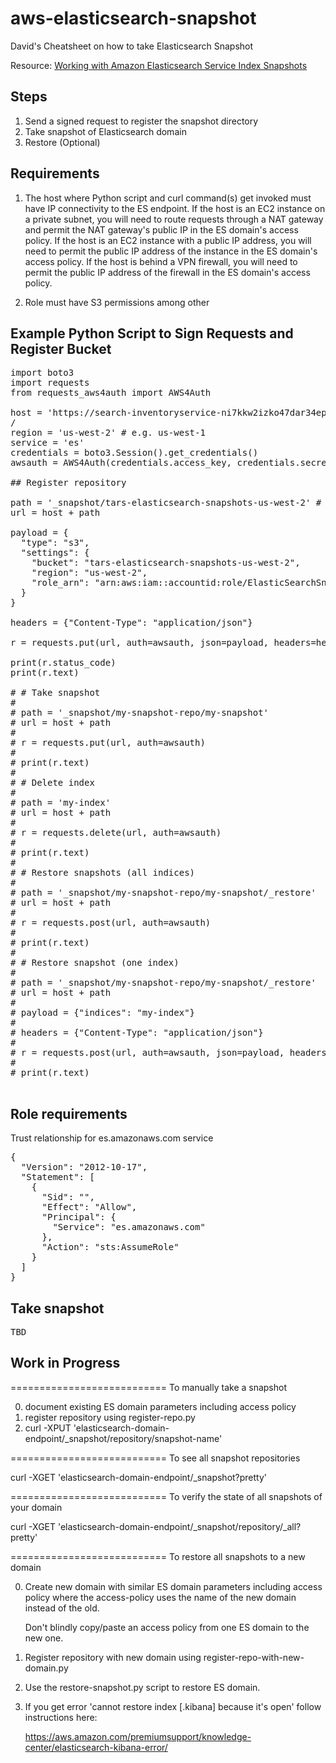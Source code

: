 # aws-elasticsearch-snapshot
David's Cheatsheet on how to take Elasticsearch Snapshot

Resource: [Working with Amazon Elasticsearch Service Index Snapshots](https://docs.aws.amazon.com/elasticsearch-service/latest/developerguide/es-managedomains-snapshots.html#es-managedomains-snapshot-create)

## Steps
1) Send a signed request to register the snapshot directory
2) Take snapshot of Elasticsearch domain
3) Restore (Optional)

## Requirements
1) The host where Python script and curl command(s) get invoked must have IP connectivity to the ES endpoint.
   If the host is an EC2 instance on a private subnet, you will need to route requests through a NAT gateway and permit the NAT gateway's public IP in the ES domain's access policy.
   If the host is an EC2 instance with a public IP address, you will need to permit the public IP address of the instance in the ES domain's access policy. 
   If the host is behind a VPN firewall, you will need to permit the public IP address of the firewall in the ES domain's access policy.
   
2) Role must have S3 permissions among other 

## Example Python Script to Sign Requests and Register Bucket
<pre>
import boto3
import requests
from requests_aws4auth import AWS4Auth

host = 'https://search-inventoryservice-ni7kkw2izko47dar34epivxgo4.us-west-2.es.amazonaws.com/' # include https:// and trailing
/
region = 'us-west-2' # e.g. us-west-1
service = 'es'
credentials = boto3.Session().get_credentials()
awsauth = AWS4Auth(credentials.access_key, credentials.secret_key, region, service, session_token=credentials.token)

## Register repository

path = '_snapshot/tars-elasticsearch-snapshots-us-west-2' # the Elasticsearch API endpoint
url = host + path

payload = {
  "type": "s3",
  "settings": {
    "bucket": "tars-elasticsearch-snapshots-us-west-2",
    "region": "us-west-2",
    "role_arn": "arn:aws:iam::accountid:role/ElasticSearchSnapshotRole"  <----  replace accountid with actual account ID
  }
}

headers = {"Content-Type": "application/json"}

r = requests.put(url, auth=awsauth, json=payload, headers=headers)

print(r.status_code)
print(r.text)

# # Take snapshot
#
# path = '_snapshot/my-snapshot-repo/my-snapshot'
# url = host + path
#
# r = requests.put(url, auth=awsauth)
#
# print(r.text)
#
# # Delete index
#
# path = 'my-index'
# url = host + path
#
# r = requests.delete(url, auth=awsauth)
#
# print(r.text)
#
# # Restore snapshots (all indices)
#
# path = '_snapshot/my-snapshot-repo/my-snapshot/_restore'
# url = host + path
#
# r = requests.post(url, auth=awsauth)
#
# print(r.text)
#
# # Restore snapshot (one index)
#
# path = '_snapshot/my-snapshot-repo/my-snapshot/_restore'
# url = host + path
#
# payload = {"indices": "my-index"}
#
# headers = {"Content-Type": "application/json"}
#
# r = requests.post(url, auth=awsauth, json=payload, headers=headers)
#
# print(r.text)

</pre>


## Role requirements
Trust relationship for es.amazonaws.com service

<pre>
{
  "Version": "2012-10-17",
  "Statement": [
    {
      "Sid": "",
      "Effect": "Allow",
      "Principal": {
        "Service": "es.amazonaws.com"
      },
      "Action": "sts:AssumeRole"
    }
  ]
}
</pre>

## Take snapshot

<pre>
TBD
</pre>

## Work in Progress
===========================
To manually take a snapshot

   0) document existing ES domain parameters including access policy
   1) register repository using register-repo.py
   2) curl -XPUT 'elasticsearch-domain-endpoint/_snapshot/repository/snapshot-name'

===========================
To see all snapshot repositories

   curl -XGET 'elasticsearch-domain-endpoint/_snapshot?pretty'

===========================
To verify the state of all snapshots of your domain

   curl -XGET 'elasticsearch-domain-endpoint/_snapshot/repository/_all?pretty'


===========================
To restore all snapshots to a new domain

   0) Create new domain with similar ES domain parameters including access policy
      where the access-policy uses the name of the new domain instead of the old.
      
      Don't blindly copy/paste an access policy from one ES domain to the new one.

   1) Register repository with new domain using register-repo-with-new-domain.py

   2) Use the restore-snapshot.py script to restore ES domain.
    
   3) If you get error 'cannot restore index [.kibana] because it's open' follow
      instructions here:

      https://aws.amazon.com/premiumsupport/knowledge-center/elasticsearch-kibana-error/
